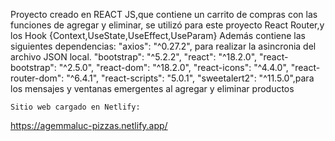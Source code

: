 
Proyecto creado en REACT JS,que contiene un carrito de compras con las funciones de agregar y eliminar, se utilizó para este proyecto React Router,y los Hook {Context,UseState,UseEffect,UseParam}
Además contiene las siguientes dependencias:
"axios": "^0.27.2", para realizar la asincronia del archivo JSON local.
    "bootstrap": "^5.2.2",
    "react": "^18.2.0",
    "react-bootstrap": "^2.5.0",
    "react-dom": "^18.2.0",
    "react-icons": "^4.4.0",
    "react-router-dom": "^6.4.1",
    "react-scripts": "5.0.1",
    "sweetalert2": "^11.5.0",para los mensajes y ventanas emergentes al agregar y eliminar productos
    
    Sitio web cargado en Netlify:
    
   https://agemmaluc-pizzas.netlify.app/
